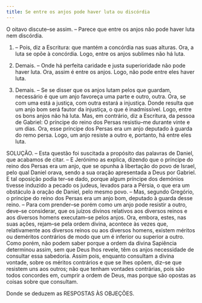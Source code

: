 ```yaml
---
title: Se entre os anjos pode haver luta ou discórdia
---
```


O oitavo discute–se assim. – Parece que entre os anjos não pode haver luta nem discórdia.  

1. – Pois, diz a Escritura: que mantém a concórdia nas suas alturas. Ora, a luta se opõe à concórdia. Logo, entre os anjos sublimes não há luta. 

2. Demais. – Onde há perfeita caridade e justa superioridade não pode haver luta. Ora, assim é entre os anjos. Logo, não pode entre eles haver luta.  

3. Demais. – Se se disser que os anjos lutam pelos que guardam, necessário é que um anjo favoreça uma parte e outro, outra. Ora, se com uma está a justiça, com outra estará a injustiça. Donde resulta que um anjo bom será fautor da injustiça, o que é inadmissível. Logo, entre os bons anjos não há luta.  Mas, em contrário, diz a Escritura, da pessoa de Gabriel: O príncipe do reino dos Persas resistiu–me durante vinte e um dias. Ora, esse príncipe dos Persas era um anjo deputado à guarda do remo persa. Logo, um anjo resiste a outro e, portanto, há entre eles luta.  

SOLUÇÃO. – Esta questão foi suscitada a propósito das palavras de Daniel, que acabamos de citar. – E Jerónimo as explica, dizendo que o príncipe do reino dos Persas era um anjo, que se opunha à libertação do povo de Israel, pelo qual Daniel orava, sendo a sua oração apresentada a Deus por Gabriel. E tal oposição podia ter–se dado, porque algum príncipe dos demónios tivesse induzido a pecado os judeus, levados para a Pérsia, o que era um obstáculo à oração de Daniel, pelo mesmo povo. – Mas, segundo Gregório, o príncipe do reino dos Persas era um anjo bom, deputado à guarda desse reino. – Para com prender–se porém como um anjo pode resistir a outro, deve–se considerar, que os juízos divinos relativos aos diversos reinos e aos diversos homens executam–se pelos anjos. Ora, embora, estes, nas suas ações, rejam–se pela ordem divina, acontece às vezes que, relativamente aos diversos reinos ou aos diversos homens, existem méritos ou deméritos contrários de modo que um é inferior ou superior a outro. Como porém, não podem saber porque a ordem da divina Sapiência determinou assim, sem que Deus lhos revele, têm os anjos necessidade de consultar essa sabedoria. Assim pois, enquanto consultam a divina vontade, sobre os méritos contrários e que se lhes opõem, diz–se que resistem uns aos outros; não que tenham vontades contrárias, pois são todos concordes em, cumprir a ordem de Deus, mas porque são opostas as coisas sobre que consultam.  

Donde se deduzem as RESPOSTAS ÀS OBJEÇÕES.